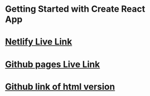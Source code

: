 # Getting Started with Create React App

# [Netlify Live Link](https://precious-douhua-47918e.netlify.app/)
# [Github pages Live Link](https://typhoon1zero2.github.io/React-FashionBlog/)
# [Github link of html version](https://typhoon1zero2.github.io/fashionBlog/)